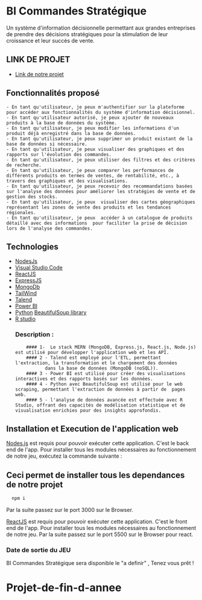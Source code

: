 # BI Commandes Stratégique
Un système d'information décisionnelle permettant aux grandes entreprises de prendre des décisions stratégiques pour la stimulation de leur croissance et leur succès de vente. 
## LINK DE PROJET
- [Link de notre projet](https://github.com/ES-SAHLY-Hamza/Projet-Fin-Annee.git)

## Fonctionnalités proposé
    - En tant qu'utilisateur, je peux m'authentifier sur la plateforme pour accéder aux fonctionnalités du système d'information décisionnel.
    - En tant qu'utilisateur autorisé, je peux ajouter de nouveaux produits à la base de données du système.
    - En tant qu'utilisateur, je peux modifier les informations d'un produit déjà enregistré dans la base de données.
    - En tant qu'utilisateur, je peux supprimer un produit existant de la base de données si nécessaire.
    - En tant qu'utilisateur, je peux visualiser des graphiques et des rapports sur l'évolution des commandes.
    - En tant qu'utilisateur, je peux utiliser des filtres et des critères de recherche.
    - En tant qu'utilisateur, je peux comparer les performances de différents produits en termes de ventes, de rentabilité, etc., à travers des graphiques et des visualisations.
    - En tant qu'utilisateur, je peux recevoir des recommandations basées sur l'analyse des données pour améliorer les stratégies de vente et de gestion des stocks.
    - En tant qu'utilisateur, je peux  visualiser des cartes géographiques représentant les zones de vente des produits et les tendances régionales.
    - En tant qu'utilisateur, je peux  accéder à un catalogue de produits détaillé avec des informations  pour faciliter la prise de décision lors de l'analyse des commandes.
    
## Technologies

- [NodesJs](https://nodejs.org/en)
- [Visual Studio Code](https://code.visualstudio.com/)
- [ReactJS](https://react.dev/)
- [ExpressJS](https://expressjs.com/fr/)
- [MongoDb](https://www.mongodb.com/fr-fr)
- [TailWind](https://tailwindcss.com/)
- [Talend](https://www.talend.com/fr/)
- [Power BI](https://www.microsoft.com/fr-fr/power-platform/products/power-bi)
-  [Python](https://www.python.org/) [BeautifulSoup library](https://www.crummy.com/software/BeautifulSoup/bs4/doc/)
-  [R studio](https://posit.co/download/rstudio-desktop/)
   ### Description :
           #### 1-  Le stack MERN (MongoDB, Express.js, React.js, Node.js) est utilisé pour développer l'application web et les API.
           #### 2 - Talend est employé pour l'ETL, permettant l'extraction, la transformation et le chargement des données
                  dans la base de données (MongoDB (noSQL)).
           #### 3 - Power BI est utilisé pour créer des visualisations interactives et des rapports basés sur les données.
           #### 4 - Python avec BeautifulSoup est utilisé pour le web scraping, permettant l'extraction de données à partir de  pages web.
           #### 5 - l'analyse de données avancée est effectuée avec R Studio, offrant des capacités de modélisation statistique et de visualisation enrichies pour des insights approfondis.


## Installation et Execution de l'application web

[Nodes.js](https://nodejs.org/en) est requis pour pouvoir exécuter cette application. C'est le back end de l'app. Pour installer tous les modules nécessaires au fonctionnement de notre jeu, exécutez la commande suivante :
## Ceci permet de installer tous les dependances de notre projet
```bash
  npm i 
```


Par la suite passez sur le port 3000 sur le Browser.


[ReactJS](https://react.dev/) est requis pour pouvoir exécuter cette application. C'est le front end de l'app. Pour installer tous les modules nécessaires au fonctionnement de notre jeu.
Par la suite passez sur le port 5500 sur le Browser pour react.
### Date de sortie du JEU
BI Commandes Stratégique sera disponible le "a definir" , Tenez vous prêt !
# Projet-de-fin-d-annee
